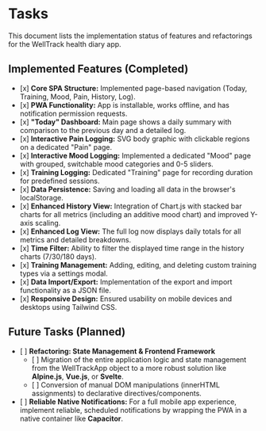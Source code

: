 # **Tasks**

This document lists the implementation status of features and refactorings for the WellTrack health diary app.

## **Implemented Features (Completed)**

* \[x\] **Core SPA Structure:** Implemented page-based navigation (Today, Training, Mood, Pain, History, Log).
* \[x\] **PWA Functionality:** App is installable, works offline, and has notification permission requests.
* \[x\] **"Today" Dashboard:** Main page shows a daily summary with comparison to the previous day and a detailed log.
* \[x\] **Interactive Pain Logging:** SVG body graphic with clickable regions on a dedicated "Pain" page.
* \[x\] **Interactive Mood Logging:** Implemented a dedicated "Mood" page with grouped, switchable mood categories and 0-5 sliders.
* \[x\] **Training Logging:** Dedicated "Training" page for recording duration for predefined sessions.
* \[x\] **Data Persistence:** Saving and loading all data in the browser's localStorage.
* \[x\] **Enhanced History View:** Integration of Chart.js with stacked bar charts for all metrics (including an additive mood chart) and improved Y-axis scaling.
* \[x\] **Enhanced Log View:** The full log now displays daily totals for all metrics and detailed breakdowns.
* \[x\] **Time Filter:** Ability to filter the displayed time range in the history charts (7/30/180 days).
* \[x\] **Training Management:** Adding, editing, and deleting custom training types via a settings modal.
* \[x\] **Data Import/Export:** Implementation of the export and import functionality as a JSON file.
* \[x\] **Responsive Design:** Ensured usability on mobile devices and desktops using Tailwind CSS.

## **Future Tasks (Planned)**

* \[ \] **Refactoring: State Management & Frontend Framework**
  * \[ \] Migration of the entire application logic and state management from the WellTrackApp object to a more robust solution like **Alpine.js**, **Vue.js**, or **Svelte**.
  * \[ \] Conversion of manual DOM manipulations (innerHTML assignments) to declarative directives/components.
* \[ \] **Reliable Native Notifications:** For a full mobile app experience, implement reliable, scheduled notifications by wrapping the PWA in a native container like **Capacitor**.